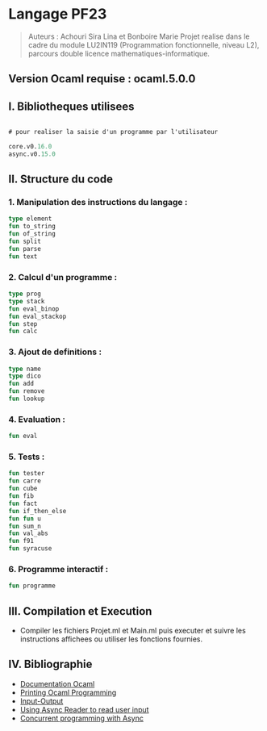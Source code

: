 # Langage PF23
> Auteurs : Achouri Sira Lina et Bonboire Marie
> Projet realise dans le cadre du module LU2IN119 (Programmation fonctionnelle, niveau L2), parcours double licence mathematiques-informatique.


## Version Ocaml requise : ocaml.5.0.0


## I. Bibliotheques utilisees

```ocaml

# pour realiser la saisie d'un programme par l'utilisateur

core.v0.16.0
async.v0.15.0

```


## II. Structure du code

### 1. Manipulation des instructions du langage :

```ocaml
type element
fun to_string
fun of_string
fun split
fun parse
fun text
```

### 2. Calcul d'un programme :

```ocaml
type prog
type stack
fun eval_binop
fun eval_stackop
fun step
fun calc
```

### 3. Ajout de definitions :

```ocaml
type name
type dico
fun add
fun remove
fun lookup
```

### 4. Evaluation :

```ocaml
fun eval
```

### 5. Tests :

```ocaml
fun tester
fun carre
fun cube
fun fib
fun fact
fun if_then_else
fun fun u
fun sum_n
fun val_abs
fun f91
fun syracuse
```

### 6. Programme interactif :
```ocaml
fun programme
```


## III. Compilation et Execution

+ Compiler les fichiers Projet.ml et Main.ml puis executer et suivre les instructions affichees ou utiliser les fonctions fournies.


## IV. Bibliographie

+ [Documentation Ocaml](https://v2.ocaml.org/api/)
+ [Printing Ocaml Programming](https://cs3110.github.io/textbook/chapters/basics/printing.html)
+ [Input-Output](https://caml.inria.fr/pub/docs/oreilly-book/html/book-ora027.html)
+ [Using Async Reader to read user input](https://discuss.ocaml.org/t/using-async-reader-to-read-user-input/4943)
+ [Concurrent programming with Async](https://dev.realworldocaml.org/concurrent-programming.html)
